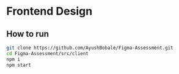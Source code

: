 # Frontend Design


## How to run


```bash
git clone https://github.com/AyushBobale/Figma-Assessment.git
cd Figma-Assessment/src/client
npm i
npm start
```
